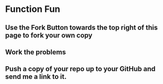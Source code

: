 # Function Fun

## Use the Fork Button towards the top right of this page to fork your own copy

## Work the problems

## Push a copy of your repo up to your GitHub and send me a link to it.